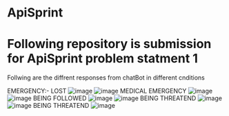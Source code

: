 # ApiSprint
# Following repository is submission for ApiSprint problem statment 1
Follwing are the diffrent responses from chatBot in different cnditions

EMERGENCY:-
LOST
![image](https://user-images.githubusercontent.com/107611121/218634088-482762be-f589-4478-8823-46a861d0c822.png)
![image](https://user-images.githubusercontent.com/107611121/218634387-1fc5df90-a65e-4d28-9bf6-9dc7bb0daa93.png)
MEDICAL EMERGENCY
![image](https://user-images.githubusercontent.com/107611121/218634562-ef1054c3-813d-476e-abce-6e8a788bc7b3.png)
![image](https://user-images.githubusercontent.com/107611121/218634705-a5033b7b-609d-4285-9c40-7e016708a43d.png)
BEING FOLLOWED
![image](https://user-images.githubusercontent.com/107611121/218634947-4651619b-cd3e-480c-98ae-d5823b31649f.png)
![image](https://user-images.githubusercontent.com/107611121/218635087-505b1841-fbd6-4312-a63f-5aa185306cc2.png)
BEING THREATEND
![image](https://user-images.githubusercontent.com/107611121/218635447-c1589d7a-6e7d-4104-a279-88011a53f6f7.png)
![image](https://user-images.githubusercontent.com/107611121/218635464-a17d7dec-472a-4704-8e19-a25950194549.png)
BEING THREATEND
![image](https://user-images.githubusercontent.com/107611121/218635521-c09ee430-af8c-4089-a820-a22d79ad2aaa.png)

